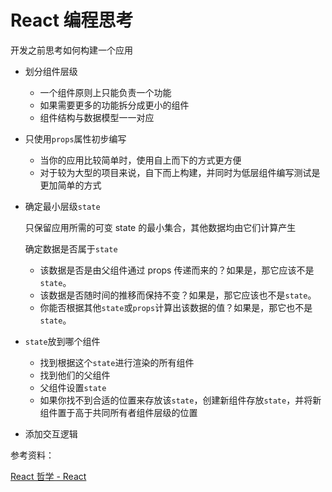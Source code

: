 # React 编程思考

开发之前思考如何构建一个应用

- 划分组件层级
    - 一个组件原则上只能负责一个功能
    - 如果需要更多的功能拆分成更小的组件
    - 组件结构与数据模型一一对应
- 只使用`props`属性初步编写
    - 当你的应用比较简单时，使用自上而下的方式更方便
    - 对于较为大型的项目来说，自下而上构建，并同时为低层组件编写测试是更加简单的方式
- 确定最小层级`state`
    
    只保留应用所需的可变 state 的最小集合，其他数据均由它们计算产生
    
    确定数据是否属于`state`
    
    - 该数据是否是由父组件通过 props 传递而来的？如果是，那它应该不是`state`。
    - 该数据是否随时间的推移而保持不变？如果是，那它应该也不是`state`。
    - 你能否根据其他`state`或`props`计算出该数据的值？如果是，那它也不是`state`。
- `state`放到哪个组件
    - 找到根据这个`state`进行渲染的所有组件
    - 找到他们的父组件
    - 父组件设置`state`
    - 如果你找不到合适的位置来存放该`state`，创建新组件存放`state`，并将新组件置于高于共同所有者组件层级的位置
- 添加交互逻辑

参考资料：

[React 哲学 - React](https://zh-hans.reactjs.org/docs/thinking-in-react.html)